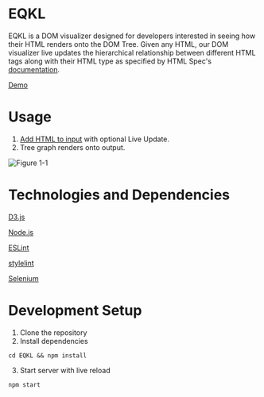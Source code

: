 # EQKL

EQKL is a DOM visualizer designed for developers interested in seeing how their HTML renders onto the DOM Tree. Given any HTML, our DOM visualizer live updates the hierarchical relationship between different HTML tags along with their HTML type as specified by HTML Spec's [documentation](https://html.spec.whatwg.org/).

[Demo](https://0xedward.github.io/EQKL/)

# Usage

1. [Add HTML to input](https://imgur.com/a/FfP9SDm) with optional Live Update.
2. Tree graph renders onto output.

![Figure 1-1](https://i.imgur.com/coOXwPj.png)


# Technologies and Dependencies
[D3.js](https://d3js.org/)

[Node.js](https://nodejs.org/en/)

[ESLint](https://eslint.org/)

[stylelint](https://stylelint.io/)

[Selenium](https://www.selenium.dev/)


# Development Setup
1. Clone the repository
2. Install dependencies 
```
cd EQKL && npm install
```
3. Start server with live reload
```
npm start
```
